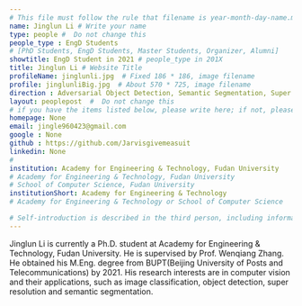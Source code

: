 ```yaml
---
# This file must follow the rule that filename is year-month-day-name.md .
name: Jinglun Li # Write your name
type: people #  Do not change this
people_type : EngD Students
# [PhD Students, EngD Students, Master Students, Organizer, Alumni]
showtitle: EngD Student in 2021 # people_type in 201X
title: Jinglun Li # Website Title
profileName: jinglunli.jpg  # Fixed 186 * 186, image filename
profile: jinglunliBig.jpg  # About 570 * 725, image filename
direction : Adversarial Object Detection, Semantic Segmentation, Super Resolution
layout: peoplepost  #  Do not change this
# if you have the items listed below, please write here; if not, please write None.
homepage: None
email: jingle960423@gmail.com
google : None
github : https://github.com/Jarvisgivemeasuit
linkedin: None
# 
institution: Academy for Engineering & Technology, Fudan University
# Academy for Engineering & Technology, Fudan University
# School of Computer Science, Fudan University
institutionShort: Academy for Engineering & Technology
# Academy for Engineering & Technology or School of Computer Science

# Self-introduction is described in the third person, including information such as educational experience
---
```


Jinglun Li is currently a Ph.D. student at Academy for Engineering & Technology, Fudan University. He is supervised by Prof. Wenqiang Zhang. He obtained his M.Eng. degree from BUPT(Beijing University of Posts and Telecommunications) by 2021. His research interests are in computer vision and their applications, such as image classification, object detection, super resolution and semantic segmentation.





